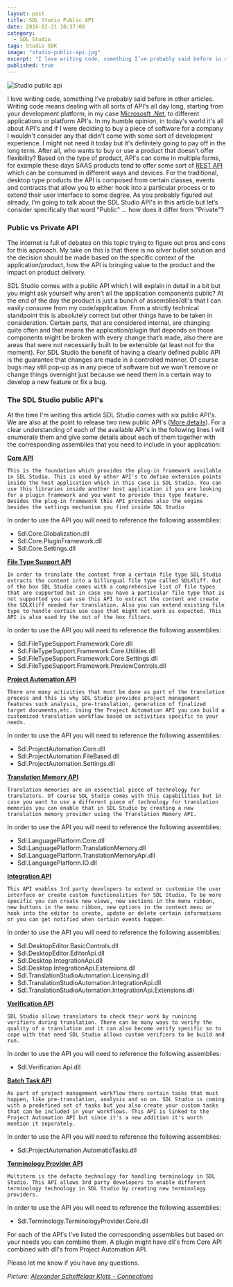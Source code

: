 ```yaml
---
layout: post
title: SDL Studio Public API
date: 2016-02-21 10:37:00
category: 
  - SDL Studio
tags: Studio SDK
image: "studio-public-api.jpg"
excerpt: "I love writing code, something I’ve probably said before in other articles. Writing code means dealing with all sorts of API's all day long, starting from your development platform, in my case Micrososft .Net, to different applications or platform API's. In my humble opinion, in today's world it's all about API's and if I were deciding to buy a piece of software for a company I wouldn't consider any that didn't come with some sort of development experience. I might not need it today but it's definitely going to pay off in the long term. After all, who wants to buy or use a product that doesn't offer flexibility? Based on the type of product, API's can come in multiple forms, for example these days SAAS products tend to offer some sort of REST API which can be consumed in different ways and devices. For the traditional, desktop type products the API is composed from certain classes, events and contracts that allow you to either hook into a particular process or to extend their user interface to some degree. As you probably figured out already, I’m going to talk about the SDL Studio API's in this article but let’s consider specifically that word \"Public\" … how does it differ from \"Private\"?"
published: true
---
```



![Studio public api]({{site.baseurl}}/assets/images/posts/studio-public-api.jpg)

<p class="dropcap">I love writing code, something I’ve probably said before in other articles. Writing code means dealing with all sorts of API's all day long, starting from your development platform, in my case <a href="https://www.microsoft.com/net" target="_blank">Micrososft .Net</a>, to different applications or platform API's. In my humble opinion, in today's world it's all about API's and if I were deciding to buy a piece of software for a company I wouldn't consider any that didn't come with some sort of development experience. I might not need it today but it's definitely going to pay off in the long term. After all, who wants to buy or use a product that doesn't offer flexibility? Based on the type of product, API's can come in multiple forms, for example these days SAAS products tend to offer some sort of <a href="https://en.wikipedia.org/wiki/Representational_state_transferREST" target="_blank">REST API</a> which can be consumed in different ways and devices. For the traditional, desktop type products the API is composed from certain classes, events and contracts that allow you to either hook into a particular process or to extend their user interface to some degree. As you probably figured out already, I’m going to talk about the SDL Studio API's in this article but let’s consider specifically that word "Public" … how does it differ from "Private"?</p>

### Public vs Private API

The internet is full of debates on this topic trying to figure out pros and cons for this approach. My take on this is that there is no silver bullet solution and the decision should be made based on the specific context of the application/product, how the API is bringing value to the product and the impact on product delivery.

SDL Studio comes with a public API which I will explain in detail in a bit but you might ask yourself why aren't all the application components public? At the end of the day the product is just a bunch of assemblies/dll's that I can easily consume from my code/application. From a strictly technical standpoint this is absolutely correct but other things have to be taken in consideration. Certain parts, that are considered internal, are changing quite often and that means the application/plugin that depends on those components might be broken with every change that’s made, also there are areas that were not necessarily built to be extensible (at least not for the moment). For SDL Studio the benefit of having a clearly defined public API is the guarantee that changes are made in a controlled manner. Of course bugs may still pop-up as in any piece of software but we won't remove or change things overnight just because we need them in a certain way to develop a new feature or fix a bug.


### The SDL Studio public API's

At the time I'm writing this article SDL Studio comes with six public API's. We are also at the point to release two new public API's ([More details](https://community.sdl.com/developers/language-developers/f/61/t/6451)). For a clear understanding of each of the available API's in the following lines I will enumerate them and give some details about each of them together with the corresponding assemblies that you need to include in your application:

**[Core API](http://producthelp.sdl.com/SDK/Core/4.0/html/ecbcf309-0686-4cc0-85ef-a8963f73d369.htm)**

`This is the foundation which provides the plug-in framework available in SDL Studio. This is used by other API's to define extension points inside the host application which in this case is SDL Studio. You can use this libraries inside another host application if you are looking for a plugin framework and you want to provide this type feature. Besides the plug-in framework this API provides also the engine besides the settings mechanism you find inside SDL Studio`

In order to use the API you will need to reference the following assemblies:

- Sdl.Core.Globalization.dll
- Sdl.Core.PluginFramework.dll
- Sdl.Core.Settings.dll

**[File Type Support API](http://producthelp.sdl.com/SDK/FileTypeSupport/4.0/html/1f5584af-9763-46ff-894b-08127a2421a7.htm)**

`In order to translate the content from a certain file type SDL Studio extracts the content into a billingual file type called SDLXliff. Out of the box SDL Studio comes with a comprehensive list of file types that are supported but in case you have a particular file type that is not supported you can use this API to extract the content and create the SDLXliff needed for translation. Also you can extend existing file type to handle certain use case that might not work as expected. This API is also used by the out of the box filters.`

In order to use the API you will need to reference the following assemblies:

- Sdl.FileTypeSupport.Framework.Core.dll
- Sdl.FileTypeSupport.Framework.Core.Utilities.dll
- Sdl.FileTypeSupport.Framework.Core.Settings.dll
- Sdl.FileTypeSupport.Framework.PreviewControls.dll

**[Project Automation API](http://producthelp.sdl.com/SDK/ProjectAutomationApi/4.0/html/b986e77a-82d2-4049-8610-5159c55fddd3.htm)**

`There are many activities that must be done as part of the translation process and this is why SDL Studio provides project management features such analysis, pre-translation, generation of finalized target documents,etc. Using the Project Automation API you can build a customized translation workflow based on activities specific to your needs.`

In order to use the API you will need to reference the following assemblies:

- Sdl.ProjectAutomation.Core.dll
- Sdl.ProjectAutomation.FileBased.dll
- Sdl.ProjectAutomation.Settings.dll

**[Translation Memory API](http://producthelp.sdl.com/SDK/TranslationMemoryApi/4.0/html/790076c4-fb7c-4c3d-9ad5-e7691c317500.htm)**

`Translation memories are an essenctial piece of technology for translators. Of course SDL Studio comes with this capabilities but in case you want to use a different piece of technology for translation memories you can enable that in SDL Studio by creating a new translation memory provider using the Translation Memory API.`

In order to use the API you will need to reference the following assemblies:

- Sdl.LanguagePlatform.Core.dll
- Sdl.LanguagePlatform.TranslationMemory.dll
- Sdl.LanguagePlatform.TranslationMemoryApi.dll
- Sdl.LanguagePlatform.IO.dll

**[Integration API](http://producthelp.sdl.com/SDK/StudioIntegrationApi/4.0/html/135dcb1c-535b-46a9-8063-b83be4a06d82.htm)**

`This API enables 3rd party developers to extend or customize the user interface or create custom functionalities for SDL Studio. To be more specific you can create new views, new sections in the menu ribbon, new buttons in the menu ribbon, new options in the context menu or hook into the editor to create, update or delete certain informations or you can get notified when certain events happen.`

In order to use the API you will need to reference the following assemblies:

- Sdl.DesktopEditor.BasicControls.dll
- Sdl.DesktopEditor.EditorApi.dll
- Sdl.Desktop.IntegrationApi.dll
- Sdl.Desktop.IntegrationApi.Extensions.dll
- Sdl.TranslationStudioAutomation.Licensing.dll
- Sdl.TranslationStudioAutomation.IntegrationApi.dll
- Sdl.TranslationStudioAutomation.IntegrationApi.Extensions.dll

**[Verification API](http://producthelp.sdl.com/SDK/Verification/4.0/html/4bc459fe-8ca2-4686-8764-616ebb5ce526.htm)**

`SDL Studio allows translators to check their work by runining verifiers during translation. There can be many ways to verify the quality of a translation and it can also become verify specific so to cope with that need SDL Studio allows custom verifiers to be build and run.`

In order to use the API you will need to reference the following assemblies:

- Sdl.Verification.Api.dll

**[Batch Task API](https://community.sdl.com/developers/language-developers/f/61/t/6451)**

`As part of project management workflow there certain tasks that must happen, like pre-translation, analysis and so on. SDL Studio is coming with a predefined set of tasks but you also create your custom tasks that can be included in your workflows. This API is linked to the Project Automation API but since it's a new addition it's worth mention it separately.`

In order to use the API you will need to reference the following assemblies:

- Sdl.ProjectAutomation.AutomaticTasks.dll

**[Terminology Provider API](https://community.sdl.com/developers/language-developers/f/61/t/6451)**

`Multiterm is the defacto technology for handling terminology in SDL Studio. This API allows 3rd party developers to enable different terminology technology in SDL Studio by creating new terminology providers.`

In order to use the API you will need to reference the following assemblies:

- Sdl.Terminology.TerminologyProvider.Core.dll

For each of the API's I've listed the corresponding assemblies but based on your needs you can combine them. A plugin might have dll's from Core API combined with dll's from Project Automation API.

Please let me know if you have any questions.

*Picture: [Alexander Scheffelaar Klots - Connections](https://flic.kr/p/5XidNz)*

